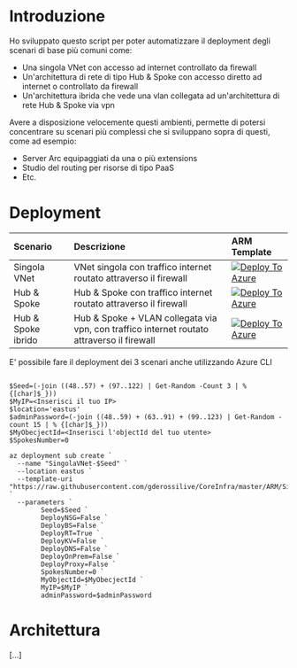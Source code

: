 # Introduzione
Ho sviluppato questo script per poter automatizzare il deployment degli scenari di base più comuni come:
- Una singola VNet con accesso ad internet controllato da firewall
- Un'architettura di rete di tipo Hub & Spoke con accesso diretto ad internet o controllato da firewall
- Un'architettura ibrida che vede una vlan collegata ad un'architettura di rete Hub & Spoke via vpn

Avere a disposizione velocemente questi ambienti, permette di potersi concentrare su scenari più complessi che si sviluppano sopra di questi, come ad esempio:
- Server Arc equipaggiati da una o più extensions 
- Studio del routing per risorse di tipo PaaS
- Etc.

# Deployment

| Scenario | Descrizione | ARM Template |
|:-------------------------|:-------------|:-------------|
| Singola VNet | VNet singola con traffico internet routato attraverso il firewall |[![Deploy To Azure](https://aka.ms/deploytoazurebutton)](https://portal.azure.com/#create/Microsoft.Template/uri/https%3A%2F%2Fraw.githubusercontent.com%2Fgderossilive%2FCoreInfra%2Fmaster%2FARM%2FSingolaVNet.json)
| Hub & Spoke | Hub & Spoke con traffico internet routato attraverso il firewall |[![Deploy To Azure](https://aka.ms/deploytoazurebutton)](https://portal.azure.com/#create/Microsoft.Template/uri/https%3A%2F%2Fraw.githubusercontent.com%2Fgderossilive%2FCoreInfra%2Fmaster%2FARM%2FHubAndSpoke.json)
| Hub & Spoke ibrido | Hub & Spoke + VLAN collegata via vpn, con traffico internet routato attraverso il firewall |[![Deploy To Azure](https://aka.ms/deploytoazurebutton)](https://portal.azure.com/#create/Microsoft.Template/uri/https%3A%2F%2Fraw.githubusercontent.com%2Fgderossilive%2FCoreInfra%2Fmaster%2FARM%2FHybrid.json)

E' possibile fare il deployment dei 3 scenari anche utilizzando Azure CLI

```azurecli

$Seed=(-join ((48..57) + (97..122) | Get-Random -Count 3 | % {[char]$_}))
$MyIP=<Inserisci il tuo IP>
$location='eastus'
$adminPassword=(-join ((48..59) + (63..91) + (99..123) | Get-Random -count 15 | % {[char]$_})) 
$MyObecjectId=<Inserisci l'objectId del tuo utente> 
$SpokesNumber=0

az deployment sub create `
  --name "SingolaVNet-$Seed" `
  --location eastus `
  --template-uri "https://raw.githubusercontent.com/gderossilive/CoreInfra/master/ARM/SingolaVNet.json"  `
  --parameters `
        Seed=$Seed `
        DeployNSG=False `
        DeployBS=False `
        DeployRT=True `
        DeployKV=False `
        DeployDNS=False `
        DeployOnPrem=False `
        DeployProxy=False `
        SpokesNumber=0 `
        MyObjectId=$MyObecjectId `
        MyIP=$MyIP `
        adminPassword=$adminPassword
```

# Architettura
[...]